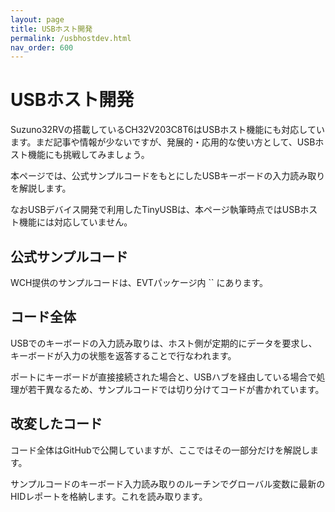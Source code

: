 ```yaml
---
layout: page
title: USBホスト開発
permalink: /usbhostdev.html
nav_order: 600
---
```


# USBホスト開発

Suzuno32RVの搭載しているCH32V203C8T6はUSBホスト機能にも対応しています。まだ記事や情報が少ないですが、発展的・応用的な使い方として、USBホスト機能にも挑戦してみましょう。

本ページでは、公式サンプルコードをもとにしたUSBキーボードの入力読み取りを解説します。

なおUSBデバイス開発で利用したTinyUSBは、本ページ執筆時点ではUSBホスト機能には対応していません。

## 公式サンプルコード

WCH提供のサンプルコードは、EVTパッケージ内 `` にあります。

## コード全体

USBでのキーボードの入力読み取りは、ホスト側が定期的にデータを要求し、キーボードが入力の状態を返答することで行なわれます。

ポートにキーボードが直接接続された場合と、USBハブを経由している場合で処理が若干異なるため、サンプルコードでは切り分けてコードが書かれています。

## 改変したコード

コード全体はGitHubで公開していますが、ここではその一部分だけを解説します。

サンプルコードのキーボード入力読み取りのルーチンでグローバル変数に最新のHIDレポートを格納します。これを読み取ります。
